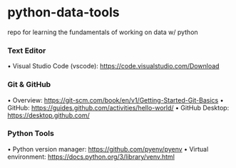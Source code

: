# python-data-tools
repo for learning the fundamentals of working on data w/ python


### Text Editor
• Visual Studio Code (vscode): https://code.visualstudio.com/Download 

### Git & GitHub
• Overview: https://git-scm.com/book/en/v1/Getting-Started-Git-Basics 
• GitHub: https://guides.github.com/activities/hello-world/ 
• GitHub Desktop: https://desktop.github.com/  

### Python Tools
• Python version manager: https://github.com/pyenv/pyenv 
• Virtual environment: https://docs.python.org/3/library/venv.html